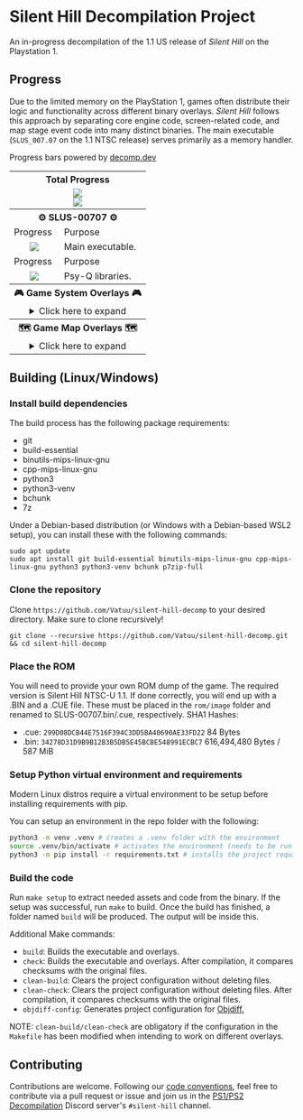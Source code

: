 # Silent Hill Decompilation Project

An in-progress decompilation of the 1.1 US release of *Silent Hill* on the Playstation 1.

## Progress
Due to the limited memory on the PlayStation 1, games often distribute their logic and functionality across different binary overlays. *Silent Hill* follows this approach by separating core engine code, screen-related code, and map stage event code into many distinct binaries. The main executable (`SLUS_007.07` on the 1.1 NTSC release) serves primarily as a memory handler.

Progress bars powered by [decomp.dev](https://decomp.dev)

<table align=center>
    <tbody>
        <tr>
            <th colspan=3>Total Progress</th>
        </tr>
        <tr>
            <td colspan=3 align=center><a href="https://decomp.dev/Vatuu/silent-hill-decomp"><img src="https://decomp.dev/Vatuu/silent-hill-decomp.svg?mode=shield&measure=code&category=all"/></a><br/><a href="https://decomp.dev/Vatuu/silent-hill-decomp"><img src="https://decomp.dev/Vatuu/silent-hill-decomp.svg?mode=shield&measure=fuzzy_match&category=all&label=Silent+Hill+(Fuzzy+Match)"/></a></td>
        </tr>
        <tr>
            <th colspan=3>⚙ SLUS-00707 ⚙</th>
        </tr>
        <tr>
            <td>Progress</td>
            <td colspan=2>Purpose</td>
        </tr>
        <tr>
            <td align=center><a href="https://decomp.dev/Vatuu/silent-hill-decomp?category=main"><img src="https://decomp.dev/Vatuu/silent-hill-decomp.svg?mode=shield&measure=fuzzy_match&category=main"/></a></td>
            <td colspan=2>Main executable.</td>
        </tr>
        <tr>
            <td>Progress</td>
            <td colspan=2>Purpose</td>
        </tr>
        <tr>
            <td align=center><a href="https://decomp.dev/Vatuu/silent-hill-decomp?category=sdk"><img src="https://decomp.dev/Vatuu/silent-hill-decomp.svg?mode=shield&measure=fuzzy_match&category=sdk"/></a></td>
            <td colspan=2>Psy-Q libraries.</td>
        </tr>
        <tr>
            <th colspan=3>🎮 Game System Overlays 🎮</th>
        </tr>
        <tr>
            <td colspan=3 align=center>
<details>
<summary>Click here to expand</summary>
<!-- Github incorrectly parses it if it's indented... -->
<table>
    <tbody>
        <tr>
          <th colspan=3>🧟‍♂️⚔⚙🎮 BODYPROG.BIN 🎮⚙⚔🧟‍♂️</th>
        </tr>
        <tr>
            <td>Progress</td>
            <td colspan=2>Purpose</td>
        </tr>
        <tr>
            <td align=center><a href="https://decomp.dev/Vatuu/silent-hill-decomp?category=engine"><img src="https://decomp.dev/Vatuu/silent-hill-decomp.svg?mode=shield&measure=fuzzy_match&category=engine"/></a></td>
            <td colspan=2>Main game logic.</td>
        </tr>
        <tr>
          <th colspan=3>👨‍💼 B_KONAMI.BIN 👨‍💼</th>
        </tr>
        <tr>
            <td>Progress</td>
            <td>Purpose</td>
            <td>Note</td>
        </tr>
        <tr>
            <td align=center><a href="https://decomp.dev/Vatuu/silent-hill-decomp?unit=screens/b_konami/b_konami"><img src="https://decomp.dev/Vatuu/silent-hill-decomp.svg?mode=shield&measure=fuzzy_match&unit=screens/b_konami/b_konami&color=rgb(255,215,0)"/></a></td>
            <td>Boot screen logic.</td>
            <td>First fully decompiled and matching overlay!</td>
        </tr>
        <tr>
          <th colspan=3>🎞 STREAM.BIN 🎞</th>
        </tr>
        <tr>
            <td>Progress</td>
            <td colspan=2>Purpose</td>
        </tr>
        <tr>
            <td align=center><a href="https://decomp.dev/Vatuu/silent-hill-decomp?unit=screens/stream/stream"><img src="https://decomp.dev/Vatuu/silent-hill-decomp.svg?mode=shield&measure=fuzzy_match&unit=screens/stream/stream&color=rgb(0,200,0)"/></a></td>
            <td colspan=2>Full motion videos stream logic.</td>
        </tr>
        <tr>
          <th colspan=3>💾 SAVELOAD.BIN 💾</th>
        </tr>
        <tr>
            <td>Progress</td>
            <td colspan=2>Purpose</td>
        </tr>
        <tr>
            <td align=center><a href="https://decomp.dev/Vatuu/silent-hill-decomp?unit=screens/saveload/saveload"><img src="https://decomp.dev/Vatuu/silent-hill-decomp.svg?mode=shield&measure=fuzzy_match&unit=screens/saveload/saveload"/></a></td>
            <td colspan=2>Save and load screen logic.</td>
        </tr>
        <tr>
          <th colspan=3>📜 STF_ROLL.BIN 📜</th>
        </tr>
        <tr>
            <td>Progress</td>
            <td colspan=2>Purpose</td>
        </tr>
        <tr>
            <td align=center><a href="https://decomp.dev/Vatuu/silent-hill-decomp?unit=screens/credits/credits"><img src="https://decomp.dev/Vatuu/silent-hill-decomp.svg?mode=shield&measure=fuzzy_match&unit=screens/credits/credits&color=rgb(255,215,0)""/></a></td>
            <td>Credits roll logic.</td>
            <td>Second fully decompiled and matching overlay!</td>
        </tr>
        <tr>
          <th colspan=3>🛠 OPTION.BIN 🛠</th>
        </tr>
        <tr>
            <td>Progress</td>
            <td colspan=2>Purpose</td>
        </tr>
        <tr>
            <td align=center><a href="https://decomp.dev/Vatuu/silent-hill-decomp?unit=screens/options/options"><img src="https://decomp.dev/Vatuu/silent-hill-decomp.svg?mode=shield&measure=fuzzy_match&unit=screens/options/options"/></a></td>
            <td colspan=2>Options screen logic.</td>
        </tr>
      </tbody>
    </table>
</details>
</td>
          <tr>
            <th colspan=3>🗺 Game Map Overlays 🗺</th>
          </tr>
          <tr>
            <td colspan=3 align=center>
<details>
<summary>Click here to expand</summary>
<!-- Github incorrectly parses it if it's indented... -->
<table>
    <tbody>
        <tr>
          <th colspan=3>🏙 MAP0_S00.BIN 🏙</th>
        </tr>
        <tr>
            <td>Progress</td>
            <td colspan=2>Location</td>
        </tr>
        <tr>
            <td align=center><a href="https://decomp.dev/Vatuu/silent-hill-decomp?unit=maps/map0_s00/map0_s00"><img src="https://decomp.dev/Vatuu/silent-hill-decomp.svg?mode=shield&measure=fuzzy_match&unit=maps/map0_s00/map0_s00"/></a></td>
            <td colspan=2>Old Silent Hill.</td>
        </tr>
        <tr>
          <th colspan=3>☕ MAP0_S01.BIN ☕</th>
        </tr>
        <tr>
            <td>Progress</td>
            <td colspan=2>Location</td>
        </tr>
        <tr>
            <td align=center><a href="https://decomp.dev/Vatuu/silent-hill-decomp?unit=maps/map0_s01/map0_s01"><img src="https://decomp.dev/Vatuu/silent-hill-decomp.svg?mode=shield&measure=fuzzy_match&unit=maps/map0_s01/map0_s01"/></a></td>
            <td colspan=2>Cafe in Old Silent Hill.</td>
        </tr>
        <tr>
          <th colspan=3>🏙➕ MAP0_S02.BIN ➕🏙</th>
        </tr>
        <tr>
            <td>Progress</td>
            <td colspan=2>Location</td>
        </tr>
        <tr>
            <td align=center><a href="https://decomp.dev/Vatuu/silent-hill-decomp?unit=maps/map0_s02/map0_s02"><img src="https://decomp.dev/Vatuu/silent-hill-decomp.svg?mode=shield&measure=fuzzy_match&unit=maps/map0_s02/map0_s02"/></a></td>
            <td colspan=2>Bonus unlockable areas in Old Silent Hill.</td>
        </tr>
        <tr>
          <th colspan=3>🏫 MAP1_S00.BIN 🏫</th>
        </tr>
        <tr>
            <td>Progress</td>
            <td colspan=2>Location</td>
        </tr>
        <tr>
            <td align=center><a href="https://decomp.dev/Vatuu/silent-hill-decomp?unit=maps/map1_s00/map1_s00"><img src="https://decomp.dev/Vatuu/silent-hill-decomp.svg?mode=shield&measure=fuzzy_match&unit=maps/map1_s00/map1_s00"/></a></td>
            <td colspan=2>School first floor, courtyard, and basement.</td>
        </tr>
        <tr>
          <th colspan=3>🏫 MAP1_S01.BIN 🏫</th>
        </tr>
        <tr>
            <td>Progress</td>
            <td colspan=2>Location</td>
        </tr>
        <tr>
            <td align=center><a href="https://decomp.dev/Vatuu/silent-hill-decomp?unit=maps/map1_s01/map1_s01"><img src="https://decomp.dev/Vatuu/silent-hill-decomp.svg?mode=shield&measure=fuzzy_match&unit=maps/map1_s01/map1_s01"/></a></td>
            <td colspan=2>School second floor.</td>
        </tr>
        <tr>
          <th colspan=3>🏫 MAP1_S02.BIN 🏫</th>
        </tr>
        <tr>
            <td>Progress</td>
            <td colspan=2>Location</td>
        </tr>
        <tr>
            <td align=center><a href="https://decomp.dev/Vatuu/silent-hill-decomp?unit=maps/map1_s02/map1_s02"><img src="https://decomp.dev/Vatuu/silent-hill-decomp.svg?mode=shield&measure=fuzzy_match&unit=maps/map1_s02/map1_s02"/></a></td>
            <td colspan=2>School first floor and courtyard in Otherworld.</td>
        </tr>
        <tr>
          <th colspan=3>🏫 MAP1_S03.BIN 🏫</th>
        </tr>
        <tr>
            <td>Progress</td>
            <td colspan=2>Location</td>
        </tr>
        <tr>
            <td align=center><a href="https://decomp.dev/Vatuu/silent-hill-decomp?unit=maps/map1_s03/map1_s03"><img src="https://decomp.dev/Vatuu/silent-hill-decomp.svg?mode=shield&measure=fuzzy_match&unit=maps/map1_s03/map1_s03"/></a></td>
            <td colspan=2>School second floor and school roof in Otherworld.</td>
        </tr>
        <tr>
          <th colspan=3>🏫 MAP1_S04.BIN 🏫</th>
        </tr>
            <td>Progress</td>
            <td>Location</td>
            <td>Note</td>
        </tr>
        <tr>
            <td align=center><a href="https://decomp.dev/Vatuu/silent-hill-decomp?unit=maps/map1_s04/map1_s04"><img src="https://decomp.dev/Vatuu/silent-hill-decomp.svg?mode=shield&measure=fuzzy_match&unit=maps/map1_s04/map1_s04"/></a></td>
            <td>Unknown</td>
            <td>School location, likely in Otherworld.</td>
        </tr>
          <th colspan=3>🏫 MAP1_S05.BIN 🏫</th>
        </tr>
            <td>Progress</td>
            <td>Location</td>
            <td>Note</td>
        </tr>
        <tr>
            <td align=center><a href="https://decomp.dev/Vatuu/silent-hill-decomp?unit=maps/map1_s05/map1_s05"><img src="https://decomp.dev/Vatuu/silent-hill-decomp.svg?mode=shield&measure=fuzzy_match&unit=maps/map1_s05/map1_s05"/></a></td>
            <td>Unknown</td>
            <td>School location, likely in Otherworld.</td>
        </tr>
          <th colspan=3>🏫 MAP1_S06.BIN 🏫</th>
        </tr>
        <tr>
            <td>Progress</td>
            <td colspan=2>Location</td>
        </tr>
        <tr>
            <td align=center><a href="https://decomp.dev/Vatuu/silent-hill-decomp?unit=maps/map1_s06/map1_s06"><img src="https://decomp.dev/Vatuu/silent-hill-decomp.svg?mode=shield&measure=fuzzy_match&unit=maps/map1_s06/map1_s06"/></a></td>
            <td colspan=2>School first floor and basement after the boss fight.</td>
        </tr>
        <tr>
          <th colspan=3>🏙 MAP2_S00.BIN 🏙</th>
        </tr>
        <tr>
            <td>Progress</td>
            <td colspan=2>Location</td>
        </tr>
        <tr>
            <td align=center><a href="https://decomp.dev/Vatuu/silent-hill-decomp?unit=maps/map2_s00/map2_s00"><img src="https://decomp.dev/Vatuu/silent-hill-decomp.svg?mode=shield&measure=fuzzy_match&unit=maps/map2_s00/map2_s00"/></a></td>
            <td colspan=2>Old Silent Hill after finishing the school.</td>
        </tr>
        <tr>
          <th colspan=3>⛪ MAP2_S01.BIN ⛪</th>
        </tr>
        <tr>
            <td>Progress</td>
            <td colspan=2>Location</td>
        </tr>
        <tr>
            <td align=center><a href="https://decomp.dev/Vatuu/silent-hill-decomp?unit=maps/map2_s01/map2_s01"><img src="https://decomp.dev/Vatuu/silent-hill-decomp.svg?mode=shield&measure=fuzzy_match&unit=maps/map2_s01/map2_s01"/></a></td>
            <td colspan=2>Church</td>
        </tr>
        <tr>
          <th colspan=3>🏙 MAP2_S02.BIN 🏙</th>
        </tr>
        <tr>
            <td>Progress</td>
            <td colspan=2>Location</td>
        </tr>
        <tr>
            <td align=center><a href="https://decomp.dev/Vatuu/silent-hill-decomp?unit=maps/map2_s02/map2_s02"><img src="https://decomp.dev/Vatuu/silent-hill-decomp.svg?mode=shield&measure=fuzzy_match&unit=maps/map2_s02/map2_s02"/></a></td>
            <td colspan=2>Central Silent Hill</td>
        </tr>
        <tr>
          <th colspan=3>❔ MAP2_S03.BIN ❔</th>
        </tr>
        <tr>
            <td>Progress</td>
            <td>Location</td>
            <td>Note</td>
        </tr>
        <tr>
            <td align=center><a href="https://decomp.dev/Vatuu/silent-hill-decomp?unit=maps/map2_s03/map2_s03"><img src="https://decomp.dev/Vatuu/silent-hill-decomp.svg?mode=shield&measure=fuzzy_match&unit=maps/map2_s03/map2_s03"/></a></td>
            <td>Unknown</td>
            <td>Location related to Central Silent Hill.</td>
        </tr>
        <tr>
          <th colspan=3>👮‍♂️ MAP2_S04.BIN 👮‍♂️</th>
        </tr>
        <tr>
            <td>Progress</td>
            <td colspan=2>Location</td>
        </tr>
        <tr>
            <td align=center><a href="https://decomp.dev/Vatuu/silent-hill-decomp?unit=maps/map2_s04/map2_s04"><img src="https://decomp.dev/Vatuu/silent-hill-decomp.svg?mode=shield&measure=fuzzy_match&unit=maps/map2_s04/map2_s04"/></a></td>
            <td colspan=2>Police station in Central Silent Hill.</td>
        </tr>
        <tr>
          <th colspan=3>🏥 MAP3_S00.BIN 🏥</th>
        </tr>
        <tr>
            <td>Progress</td>
            <td>Location</td>
            <td>Note</td>
        </tr>
        <tr>
            <td align=center><a href="https://decomp.dev/Vatuu/silent-hill-decomp?unit=maps/map3_s00/map3_s00"><img src="https://decomp.dev/Vatuu/silent-hill-decomp.svg?mode=shield&measure=fuzzy_match&unit=maps/map3_s00/map3_s00"/></a></td>
            <td>Unknown</td>
            <td>Hospital, possibly only the reception<br/>and examination rooms but none of<br/>the rooms around them.</td>
        </tr>
        <tr>
          <th colspan=3>🏥 MAP3_S01.BIN 🏥</th>
        </tr>
        <tr>
            <td>Progress</td>
            <td>Location</td>
            <td>Note</td>
        </tr>
        <tr>
            <td align=center><a href="https://decomp.dev/Vatuu/silent-hill-decomp?unit=maps/map3_s01/map3_s01"><img src="https://decomp.dev/Vatuu/silent-hill-decomp.svg?mode=shield&measure=fuzzy_match&unit=maps/map3_s01/map3_s01"/></a></td>
            <td>Unknown</td>
            <td>Hospital, possibly the rest of the first floor<br/>not covered by <code>MAP3_S00.BIN</code><br/>and the basement.</td>
        </tr>
        <tr>
          <th colspan=3>🏥 MAP3_S02.BIN 🏥</th>
        </tr>
        <tr>
            <td>Progress</td>
            <td>Location</td>
            <td>Note</td>
        </tr>
        <tr>
            <td align=center><a href="https://decomp.dev/Vatuu/silent-hill-decomp?unit=maps/map3_s02/map3_s02"><img src="https://decomp.dev/Vatuu/silent-hill-decomp.svg?mode=shield&measure=fuzzy_match&unit=maps/map3_s02/map3_s02"/></a></td>
            <td>Unknown</td>
            <td>Hospital, the part when Harry goes<br/>in the elevator and it goes dark.</td>
        </tr>
        <tr>
          <th colspan=3>🏥 MAP3_S03.BIN 🏥</th>
        </tr>
        <tr>
            <td>Progress</td>
            <td colspan=2>Location</td>
        </tr>
        <tr>
            <td align=center><a href="https://decomp.dev/Vatuu/silent-hill-decomp?unit=maps/map3_s03/map3_s03"><img src="https://decomp.dev/Vatuu/silent-hill-decomp.svg?mode=shield&measure=fuzzy_match&unit=maps/map3_s03/map3_s03"/></a></td>
            <td colspan=2>Hospital third and second floor in Otherworld.</td>
        </tr>
        <tr>
          <th colspan=3>🏥 MAP3_S04.BIN 🏥</th>
        </tr>
        <tr>
            <td>Progress</td>
            <td colspan=2>Location</td>
        </tr>
        <tr>
            <td align=center><a href="https://decomp.dev/Vatuu/silent-hill-decomp?unit=maps/map3_s04/map3_s04"><img src="https://decomp.dev/Vatuu/silent-hill-decomp.svg?mode=shield&measure=fuzzy_match&unit=maps/map3_s04/map3_s04"/></a></td>
            <td colspan=2>Hospital first floor in Otherworld.</td>
        </tr>
        <tr>
          <th colspan=3>🏥 MAP3_S05.BIN 🏥</th>
        </tr>
        <tr>
            <td>Progress</td>
            <td colspan=2>Location</td>
        </tr>
        <tr>
            <td align=center><a href="https://decomp.dev/Vatuu/silent-hill-decomp?unit=maps/map3_s05/map3_s05"><img src="https://decomp.dev/Vatuu/silent-hill-decomp.svg?mode=shield&measure=fuzzy_match&unit=maps/map3_s05/map3_s05"/></a></td>
            <td colspan=2>Hospital basement in Otherworld.</td>
        </tr>
        <tr>
          <th colspan=3>🏥 MAP3_S06.BIN 🏥</th>
        </tr>
        <tr>
            <td>Progress</td>
            <td colspan=2>Location</td>
        </tr>
        <tr>
            <td align=center><a href="https://decomp.dev/Vatuu/silent-hill-decomp?unit=maps/map3_s06/map3_s06"><img src="https://decomp.dev/Vatuu/silent-hill-decomp.svg?mode=shield&measure=fuzzy_match&unit=maps/map3_s06/map3_s06"/></a></td>
            <td colspan=2>Hospital first floor after the Otherworld section.</td>
        </tr>
        <tr>
          <th colspan=3>❔ MAP4_S00.BIN ❔</th>
        </tr>
        <tr>
            <td>Progress</td>
            <td colspan=2>Location</td>
        </tr>
        <tr>
            <td align=center><a href="https://decomp.dev/Vatuu/silent-hill-decomp?unit=maps/map4_s00/map4_s00"><img src="https://decomp.dev/Vatuu/silent-hill-decomp.svg?mode=shield&measure=fuzzy_match&unit=maps/map4_s00/map4_s00"/></a></td>
            <td colspan=2>Unknown</td>
        </tr>
        <tr>
          <th colspan=3>💍 MAP4_S01.BIN 💍</th>
        </tr>
        <tr>
            <td>Progress</td>
            <td colspan=2>Location</td>
        </tr>
        <tr>
            <td align=center><a href="https://decomp.dev/Vatuu/silent-hill-decomp?unit=maps/map4_s01/map4_s01"><img src="https://decomp.dev/Vatuu/silent-hill-decomp.svg?mode=shield&measure=fuzzy_match&unit=maps/map4_s01/map4_s01"/></a></td>
            <td colspan=2>Green Lion Antique Shop in Old Silent Hill and Otherworld.</td>
        </tr>
        <tr>
          <th colspan=3>❔ MAP4_S02.BIN ❔</th>
        </tr>
        <tr>
            <td>Progress</td>
            <td>Location</td>
            <td>Note</td>
        </tr>
        <tr>
            <td align=center><a href="https://decomp.dev/Vatuu/silent-hill-decomp?unit=maps/map4_s02/map4_s02"><img src="https://decomp.dev/Vatuu/silent-hill-decomp.svg?mode=shield&measure=fuzzy_match&unit=maps/map4_s02/map4_s02"/></a></td>
            <td>Unknown</td>
            <td>Possibly one of the two parts where<br/>Harry goes through Central Silent Hill<br/>in Otherworld.</td>
        </tr>
        <tr>
          <th colspan=3>🛍 MAP4_S03.BIN 🛍</th>
        </tr>
        <tr>
            <td>Progress</td>
            <td colspan=2>Location</td>
        </tr>
        <tr>
            <td align=center><a href="https://decomp.dev/Vatuu/silent-hill-decomp?unit=maps/map4_s03/map4_s03"><img src="https://decomp.dev/Vatuu/silent-hill-decomp.svg?mode=shield&measure=fuzzy_match&unit=maps/map4_s03/map4_s03"/></a></td>
            <td colspan=2>Mall and boss fight.</td>
        </tr>
        <tr>
          <th colspan=3>🏥 MAP4_S04.BIN 🏥</th>
        </tr>
        <tr>
            <td>Progress</td>
            <td>Location</td>
            <td>Note</td>
        </tr>
        <tr>
            <td align=center><a href="https://decomp.dev/Vatuu/silent-hill-decomp?unit=maps/map4_s04/map4_s04"><img src="https://decomp.dev/Vatuu/silent-hill-decomp.svg?mode=shield&measure=fuzzy_match&unit=maps/map4_s04/map4_s04"/></a></td>
            <td>Hospital First Floor</td>
            <td>Cutscene with Lisa after finding the<br/>altar in the Green Lion Antique Shop and<br/>meeting Lisa again after the mall boss fight.</td>
        </tr>
        <tr>
          <th colspan=3>❔ MAP4_S05.BIN ❔</th>
        </tr>
        <tr>
            <td>Progress</td>
            <td>Location</td>
            <td>Note</td>
        </tr>
        <tr>
            <td align=center><a href="https://decomp.dev/Vatuu/silent-hill-decomp?unit=maps/map4_s05/map4_s05"><img src="https://decomp.dev/Vatuu/silent-hill-decomp.svg?mode=shield&measure=fuzzy_match&unit=maps/map4_s05/map4_s05"/></a></td>
            <td>Unknown</td>
            <td>Possibly one of the two parts when<br/>Harry goes through Central Silent Hill<br/>in Otherworld.</td>
        </tr>
        <tr>
          <th colspan=3>❔ MAP4_S06.BIN ❔</th>
        </tr>
        <tr>
            <td>Progress</td>
            <td colspan=2>Location</td>
        </tr>
        <tr>
            <td align=center><a href="https://decomp.dev/Vatuu/silent-hill-decomp?unit=maps/map4_s06/map4_s06"><img src="https://decomp.dev/Vatuu/silent-hill-decomp.svg?mode=shield&measure=fuzzy_match&unit=maps/map4_s06/map4_s06"/></a></td>
            <td colspan=2>Unknown</td>
        </tr>
        <tr>
          <th colspan=3>💧 MAP5_S00.BIN 💧</th>
        </tr>
        <tr>
            <td>Progress</td>
            <td colspan=2>Location</td>
        </tr>
        <tr>
            <td align=center><a href="https://decomp.dev/Vatuu/silent-hill-decomp?unit=maps/map5_s00/map5_s00"><img src="https://decomp.dev/Vatuu/silent-hill-decomp.svg?mode=shield&measure=fuzzy_match&unit=maps/map5_s00/map5_s00"/></a></td>
            <td colspan=2>Sewers lower and upper levels.</td>
        </tr>
        <tr>
          <th colspan=3>🏙🍹 MAP5_S01.BIN 🍹🏙</th>
        </tr>
        <tr>
            <td>Progress</td>
            <td colspan=2>Location</td>
        </tr>
        <tr>
            <td align=center><a href="https://decomp.dev/Vatuu/silent-hill-decomp?unit=maps/map5_s01/map5_s01"><img src="https://decomp.dev/Vatuu/silent-hill-decomp.svg?mode=shield&measure=fuzzy_match&unit=maps/map5_s01/map5_s01"/></a></td>
            <td colspan=2>Silent Hill Resort Area.</td>
        </tr>
        <tr>
          <th colspan=3>🍻🏪 MAP5_S02.BIN 🏪🍻</th>
        </tr>
        <tr>
            <td>Progress</td>
            <td colspan=2>Locations</td>
        </tr>
        <tr>
            <td align=center><a href="https://decomp.dev/Vatuu/silent-hill-decomp?unit=maps/map5_s02/map5_s02"><img src="https://decomp.dev/Vatuu/silent-hill-decomp.svg?mode=shield&measure=fuzzy_match&unit=maps/map5_s02/map5_s02"/></a></td>
            <td colspan=2>Annie's Bar and Indian Runner in Resort Area.</td>
        </tr>
        <tr>
          <th colspan=3>🏨 MAP5_S03.BIN 🏨</th>
        </tr>
        <tr>
            <td>Progress</td>
            <td colspan=2>Location</td>
        </tr>
        <tr>
            <td align=center><a href="https://decomp.dev/Vatuu/silent-hill-decomp?unit=maps/map5_s03/map5_s03"><img src="https://decomp.dev/Vatuu/silent-hill-decomp.svg?mode=shield&measure=fuzzy_match&unit=maps/map5_s03/map5_s03"/></a></td>
            <td colspan=2>Norman's Motel in Resort Area.</td>
        </tr>
        <tr>
          <th colspan=3>🏙🍹 MAP6_S00.BIN 🍹🏙</th>
        </tr>
        <tr>
            <td>Progress</td>
            <td colspan=2>Location</td>
        </tr>
        <tr>
            <td align=center><a href="https://decomp.dev/Vatuu/silent-hill-decomp?unit=maps/map6_s00/map6_s00"><img src="https://decomp.dev/Vatuu/silent-hill-decomp.svg?mode=shield&measure=fuzzy_match&unit=maps/map6_s00/map6_s00"/></a></td>
            <td colspan=2>Silent Hill Resort Area in Otherworld.</td>
        </tr>
        <tr>
          <th colspan=3>🛥 MAP6_S01.BIN 🛥</th>
        </tr>
        <tr>
            <td>Progress</td>
            <td colspan=2>Location</td>
        </tr>
        <tr>
            <td align=center><a href="https://decomp.dev/Vatuu/silent-hill-decomp?unit=maps/map6_s01/map6_s01"><img src="https://decomp.dev/Vatuu/silent-hill-decomp.svg?mode=shield&measure=fuzzy_match&unit=maps/map6_s01/map6_s01"/></a></td>
            <td colspan=2>Boat at Lakeside Pier.</td>
        </tr>
        <tr>
          <th colspan=3>🌊 MAP6_S02.BIN 🌊</th>
        </tr>
        <tr>
            <td>Progress</td>
            <td colspan=2>Location</td>
        </tr>
        <tr>
            <td align=center><a href="https://decomp.dev/Vatuu/silent-hill-decomp?unit=maps/map6_s02/map6_s02"><img src="https://decomp.dev/Vatuu/silent-hill-decomp.svg?mode=shield&measure=fuzzy_match&unit=maps/map6_s02/map6_s02"/></a></td>
            <td colspan=2>Lakeside Pier</td>
        </tr>
        <tr>
          <th colspan=3>💧 MAP6_S03.BIN 💧</th>
        </tr>
        <tr>
            <td>Progress</td>
            <td colspan=2>Location</td>
        </tr>
        <tr>
            <td align=center><a href="https://decomp.dev/Vatuu/silent-hill-decomp?unit=maps/map6_s03/map6_s03"><img src="https://decomp.dev/Vatuu/silent-hill-decomp.svg?mode=shield&measure=fuzzy_match&unit=maps/map6_s03/map6_s03"/></a></td>
            <td colspan=2>Sewer connecting to Lakeside Amusement Park.</td>
        </tr>
        <tr>
          <th colspan=3>👮‍♀️🧙‍♀️ MAP6_S04.BIN 🧙‍♀️👮‍♀️</th>
        </tr>
        <tr>
            <td>Progress</td>
            <td colspan=2>Location</td>
        </tr>
        <tr>
            <td align=center><a href="https://decomp.dev/Vatuu/silent-hill-decomp?unit=maps/map6_s04/map6_s04"><img src="https://decomp.dev/Vatuu/silent-hill-decomp.svg?mode=shield&measure=fuzzy_match&unit=maps/map6_s04/map6_s04"/></a></td>
            <td colspan=2>Cybil boss fight and cutscene of Dahlia kidnapping Alessa.</td>
        </tr>
        <tr>
          <th colspan=3>❔ MAP6_S05.BIN ❔</th>
        </tr>
        <tr>
            <td>Progress</td>
            <td colspan=2>Location</td>
        </tr>
        <tr>
            <td align=center><a href="https://decomp.dev/Vatuu/silent-hill-decomp?unit=maps/map6_s05/map6_s05"><img src="https://decomp.dev/Vatuu/silent-hill-decomp.svg?mode=shield&measure=fuzzy_match&unit=maps/map6_s05/map6_s05"/></a></td>
            <td colspan=2>Unknown</td>
        </tr>
        <tr>
          <th colspan=3>🏥 MAP7_S00.BIN 🏥</th>
        </tr>
        <tr>
            <td>Progress</td>
            <td>Location</td>
            <td>Note</td>
        </tr>
        <tr>
            <td align=center><a href="https://decomp.dev/Vatuu/silent-hill-decomp?unit=maps/map7_s00/map7_s00"><img src="https://decomp.dev/Vatuu/silent-hill-decomp.svg?mode=shield&measure=fuzzy_match&unit=maps/map7_s00/map7_s00"/></a></td>
            <td colspan=2>Hospital first floor in Nowhere.</td>
        </tr>
        <tr>
          <th colspan=3>❔ MAP7_S01.BIN ❔</th>
        </tr>
        <tr>
            <td>Progress</td>
            <td>Location</td>
            <td>Note</td>
        </tr>
        <tr>
            <td align=center><a href="https://decomp.dev/Vatuu/silent-hill-decomp?unit=maps/map7_s01/map7_s01"><img src="https://decomp.dev/Vatuu/silent-hill-decomp.svg?mode=shield&measure=fuzzy_match&unit=maps/map7_s01/map7_s01"/></a></td>
            <td>Unknown</td>
            <td>Nowever related.</td>
        </tr>
        <tr>
          <th colspan=3>❔ MAP7_S02.BIN ❔</th>
        </tr>
        <tr>
            <td>Progress</td>
            <td>Location</td>
            <td>Note</td>
        </tr>
        <tr>
            <td align=center><a href="https://decomp.dev/Vatuu/silent-hill-decomp?unit=maps/map7_s02/map7_s02"><img src="https://decomp.dev/Vatuu/silent-hill-decomp.svg?mode=shield&measure=fuzzy_match&unit=maps/map7_s02/map7_s02"/></a></td>
            <td>Unknown</td>
            <td>Unknown parts of Nowhere and parts of the<br/>cutscene when Alessa struggles against<br/>Dahlia.</td>
        </tr>
        <tr>
          <th colspan=3>👿 MAP7_S03.BIN 👿</th>
        </tr>
        <tr>
            <td>Progress</td>
            <td colspan=2>Location</td>
        </tr>
        <tr>
            <td align=center><a href="https://decomp.dev/Vatuu/silent-hill-decomp?unit=maps/map7_s03/map7_s03"><img src="https://decomp.dev/Vatuu/silent-hill-decomp.svg?mode=shield&measure=fuzzy_match&unit=maps/map7_s03/map7_s03"/></a></td>
            <td colspan=2>Final boss fight.</td>
        </tr>
      </tbody>
    </table>
</details>
</td>
    </tbody>
</table>

## Building (Linux/Windows)

### Install build dependencies
The build process has the following package requirements:
- git
- build-essential
- binutils-mips-linux-gnu
- cpp-mips-linux-gnu
- python3
- python3-venv
- bchunk
- 7z

Under a Debian-based distribution (or Windows with a Debian-based WSL2 setup), you can install these with the following commands:
```
sudo apt update
sudo apt install git build-essential binutils-mips-linux-gnu cpp-mips-linux-gnu python3 python3-venv bchunk p7zip-full
```

### Clone the repository
Clone `https://github.com/Vatuu/silent-hill-decomp` to your desired directory. Make sure to clone recursively!
```
git clone --recursive https://github.com/Vatuu/silent-hill-decomp.git && cd silent-hill-decomp
```

### Place the ROM
You will need to provide your own ROM dump of the game. The required version is Silent Hill NTSC-U 1.1.
If done correctly, you will end up with a .BIN and a .CUE file. These must be placed in the `rom/image` folder and renamed to SLUS-00707.bin/.cue, respectively.
SHA1 Hashes:
- .cue: `299D08DCB44E7516F394C3DD5BA40690AE33FD22` 84 Bytes
- .bin: `34278D31D9B9B12B3B5DB5E45BCBE548991ECBC7` 616,494,480 Bytes / 587 MiB

### Setup Python virtual environment and requirements
Modern Linux distros require a virtual environment to be setup before installing requirements with pip.

You can setup an environment in the repo folder with the following:
```bash
python3 -m venv .venv # creates a .venv folder with the environment
source .venv/bin/activate # activates the environment (needs to be run in every new terminal session)
python3 -m pip install -r requirements.txt # installs the project requirements from requirements.txt
```

### Build the code
Run `make setup` to extract needed assets and code from the binary.
If the setup was successful, run `make` to build.
Once the build has finished, a folder named `build` will be produced. The output will be inside this.

Additional Make commands:
* `build`: Builds the executable and overlays.
* `check`: Builds the executable and overlays. After compilation, it compares checksums with the original files.
* `clean-build`: Clears the project configuration without deleting files.
* `clean-check`: Clears the project configuration without deleting files. After compilation, it compares checksums with the original files.
* `objdiff-config`: Generates project configuration for [Objdiff.](https://github.com/encounter/objdiff)

NOTE: `clean-build/clean-check` are obligatory if the configuration in the `Makefile` has been modified when intending to work on different overlays.

## Contributing
Contributions are welcome. Following our [code conventions](https://github.com/Vatuu/silent-hill-decomp/blob/master/docs/Coding%20Conventions.md), feel free to contribute via a pull request or issue and join us in the [PS1/PS2 Decompilation](https://discord.gg/VwCPdfbxgm) Discord server's `#silent-hill` channel.
